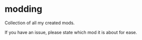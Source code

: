 # modding
Collection of all my created mods.

If you have an issue, please state which mod it is about for ease.
